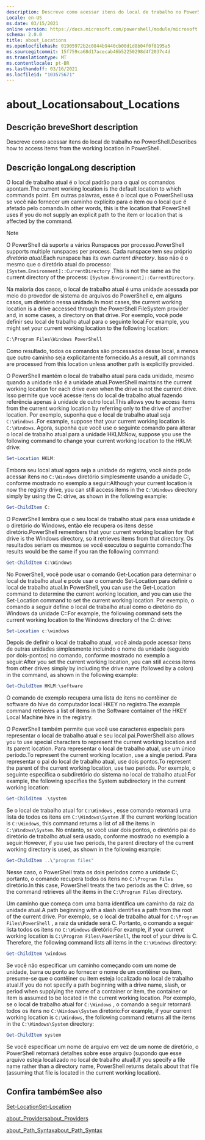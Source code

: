 ```yaml
---
description: Descreve como acessar itens do local de trabalho no PowerShell.
Locale: en-US
ms.date: 03/15/2021
online version: https://docs.microsoft.com/powershell/module/microsoft.powershell.core/about/about_locations?view=powershell-5.1&WT.mc_id=ps-gethelp
schema: 2.0.0
title: about_Locations
ms.openlocfilehash: 01905972b2c0844b9440cb00d1d8b04f0f8195a5
ms.sourcegitcommit: 15f759ca68d17acecab46b52250298d4f2037c4d
ms.translationtype: MT
ms.contentlocale: pt-BR
ms.lasthandoff: 03/16/2021
ms.locfileid: "103575671"
---
```

# <a name="about_locations"></a><span data-ttu-id="41ac6-103">about_Locations</span><span class="sxs-lookup"><span data-stu-id="41ac6-103">about_Locations</span></span>

## <a name="short-description"></a><span data-ttu-id="41ac6-104">Descrição breve</span><span class="sxs-lookup"><span data-stu-id="41ac6-104">Short description</span></span>
<span data-ttu-id="41ac6-105">Descreve como acessar itens do local de trabalho no PowerShell.</span><span class="sxs-lookup"><span data-stu-id="41ac6-105">Describes how to access items from the working location in PowerShell.</span></span>

## <a name="long-description"></a><span data-ttu-id="41ac6-106">Descrição longa</span><span class="sxs-lookup"><span data-stu-id="41ac6-106">Long description</span></span>

<span data-ttu-id="41ac6-107">O local de trabalho atual é o local padrão para o qual os comandos apontam.</span><span class="sxs-lookup"><span data-stu-id="41ac6-107">The current working location is the default location to which commands point.</span></span>
<span data-ttu-id="41ac6-108">Em outras palavras, esse é o local que o PowerShell usa se você não fornecer um caminho explícito para o item ou o local que é afetado pelo comando.</span><span class="sxs-lookup"><span data-stu-id="41ac6-108">In other words, this is the location that PowerShell uses if you do not supply an explicit path to the item or location that is affected by the command.</span></span>

> [!NOTE]
> <span data-ttu-id="41ac6-109">O PowerShell dá suporte a vários Runspaces por processo.</span><span class="sxs-lookup"><span data-stu-id="41ac6-109">PowerShell supports multiple runspaces per process.</span></span> <span data-ttu-id="41ac6-110">Cada runspace tem seu próprio _diretório atual_.</span><span class="sxs-lookup"><span data-stu-id="41ac6-110">Each runspace has its own _current directory_.</span></span> <span data-ttu-id="41ac6-111">Isso não é o mesmo que o diretório atual do processo: `[System.Environment]::CurrentDirectory` .</span><span class="sxs-lookup"><span data-stu-id="41ac6-111">This is not the same as the current directory of the process: `[System.Environment]::CurrentDirectory`.</span></span>

<span data-ttu-id="41ac6-112">Na maioria dos casos, o local de trabalho atual é uma unidade acessada por meio do provedor de sistema de arquivos do PowerShell e, em alguns casos, um diretório nessa unidade.</span><span class="sxs-lookup"><span data-stu-id="41ac6-112">In most cases, the current working location is a drive accessed through the PowerShell FileSystem provider and, in some cases, a directory on that drive.</span></span>
<span data-ttu-id="41ac6-113">Por exemplo, você pode definir seu local de trabalho atual para o seguinte local:</span><span class="sxs-lookup"><span data-stu-id="41ac6-113">For example, you might set your current working location to the following location:</span></span>

```powershell
C:\Program Files\Windows PowerShell
```

<span data-ttu-id="41ac6-114">Como resultado, todos os comandos são processados desse local, a menos que outro caminho seja explicitamente fornecido.</span><span class="sxs-lookup"><span data-stu-id="41ac6-114">As a result, all commands are processed from this location unless another path is explicitly provided.</span></span>

<span data-ttu-id="41ac6-115">O PowerShell mantém o local de trabalho atual para cada unidade, mesmo quando a unidade não é a unidade atual.</span><span class="sxs-lookup"><span data-stu-id="41ac6-115">PowerShell maintains the current working location for each drive even when the drive is not the current drive.</span></span> <span data-ttu-id="41ac6-116">Isso permite que você acesse itens do local de trabalho atual fazendo referência apenas à unidade de outro local.</span><span class="sxs-lookup"><span data-stu-id="41ac6-116">This allows you to access items from the current working location by referring only to the drive of another location.</span></span>
<span data-ttu-id="41ac6-117">Por exemplo, suponha que o local de trabalho atual seja `C:\Windows` .</span><span class="sxs-lookup"><span data-stu-id="41ac6-117">For example, suppose that your current working location is `C:\Windows`.</span></span> <span data-ttu-id="41ac6-118">Agora, suponha que você use o seguinte comando para alterar o local de trabalho atual para a unidade HKLM:</span><span class="sxs-lookup"><span data-stu-id="41ac6-118">Now, suppose you use the following command to change your current working location to the HKLM: drive:</span></span>

```powershell
Set-Location HKLM:
```

<span data-ttu-id="41ac6-119">Embora seu local atual agora seja a unidade do registro, você ainda pode acessar itens no `C:\Windows` diretório simplesmente usando a unidade C:, conforme mostrado no exemplo a seguir:</span><span class="sxs-lookup"><span data-stu-id="41ac6-119">Although your current location is now the registry drive, you can still access items in the `C:\Windows` directory simply by using the C: drive, as shown in the following example:</span></span>

```powershell
Get-ChildItem C:
```

<span data-ttu-id="41ac6-120">O PowerShell lembra que o seu local de trabalho atual para essa unidade é o diretório do Windows, então ele recupera os itens desse diretório.</span><span class="sxs-lookup"><span data-stu-id="41ac6-120">PowerShell remembers that your current working location for that drive is the Windows directory, so it retrieves items from that directory.</span></span> <span data-ttu-id="41ac6-121">Os resultados seriam os mesmos se você executou o seguinte comando:</span><span class="sxs-lookup"><span data-stu-id="41ac6-121">The results would be the same if you ran the following command:</span></span>

```powershell
Get-ChildItem C:\Windows
```

<span data-ttu-id="41ac6-122">No PowerShell, você pode usar o comando Get-Location para determinar o local de trabalho atual e pode usar o comando Set-Location para definir o local de trabalho atual.</span><span class="sxs-lookup"><span data-stu-id="41ac6-122">In PowerShell, you can use the Get-Location command to determine the current working location, and you can use the Set-Location command to set the current working location.</span></span> <span data-ttu-id="41ac6-123">Por exemplo, o comando a seguir define o local de trabalho atual como o diretório do Windows da unidade C::</span><span class="sxs-lookup"><span data-stu-id="41ac6-123">For example, the following command sets the current working location to the Windows directory of the C: drive:</span></span>

```powershell
Set-Location c:\windows
```

<span data-ttu-id="41ac6-124">Depois de definir o local de trabalho atual, você ainda pode acessar itens de outras unidades simplesmente incluindo o nome da unidade (seguido por dois-pontos) no comando, conforme mostrado no exemplo a seguir:</span><span class="sxs-lookup"><span data-stu-id="41ac6-124">After you set the current working location, you can still access items from other drives simply by including the drive name (followed by a colon) in the command, as shown in the following example:</span></span>

```powershell
Get-ChildItem HKLM:\software
```

<span data-ttu-id="41ac6-125">O comando de exemplo recupera uma lista de itens no contêiner de software do hive do computador local HKEY no registro.</span><span class="sxs-lookup"><span data-stu-id="41ac6-125">The example command retrieves a list of items in the Software container of the HKEY Local Machine hive in the registry.</span></span>

<span data-ttu-id="41ac6-126">O PowerShell também permite que você use caracteres especiais para representar o local de trabalho atual e seu local pai.</span><span class="sxs-lookup"><span data-stu-id="41ac6-126">PowerShell also allows you to use special characters to represent the current working location and its parent location.</span></span> <span data-ttu-id="41ac6-127">Para representar o local de trabalho atual, use um único período.</span><span class="sxs-lookup"><span data-stu-id="41ac6-127">To represent the current working location, use a single period.</span></span> <span data-ttu-id="41ac6-128">Para representar o pai do local de trabalho atual, use dois pontos.</span><span class="sxs-lookup"><span data-stu-id="41ac6-128">To represent the parent of the current working location, use two periods.</span></span> <span data-ttu-id="41ac6-129">Por exemplo, o seguinte especifica o subdiretório do sistema no local de trabalho atual:</span><span class="sxs-lookup"><span data-stu-id="41ac6-129">For example, the following specifies the System subdirectory in the current working location:</span></span>

```powershell
Get-ChildItem .\system
```

<span data-ttu-id="41ac6-130">Se o local de trabalho atual for `C:\Windows` , esse comando retornará uma lista de todos os itens em `C:\Windows\System` .</span><span class="sxs-lookup"><span data-stu-id="41ac6-130">If the current working location is `C:\Windows`, this command returns a list of all the items in `C:\Windows\System`.</span></span> <span data-ttu-id="41ac6-131">No entanto, se você usar dois pontos, o diretório pai do diretório de trabalho atual será usado, conforme mostrado no exemplo a seguir:</span><span class="sxs-lookup"><span data-stu-id="41ac6-131">However, if you use two periods, the parent directory of the current working directory is used, as shown in the following example:</span></span>

```powershell
Get-ChildItem ..\"program files"
```

<span data-ttu-id="41ac6-132">Nesse caso, o PowerShell trata os dois períodos como a unidade C:, portanto, o comando recupera todos os itens no `C:\Program Files` diretório.</span><span class="sxs-lookup"><span data-stu-id="41ac6-132">In this case, PowerShell treats the two periods as the C: drive, so the command retrieves all the items in the `C:\Program Files` directory.</span></span>

<span data-ttu-id="41ac6-133">Um caminho que começa com uma barra identifica um caminho da raiz da unidade atual.</span><span class="sxs-lookup"><span data-stu-id="41ac6-133">A path beginning with a slash identifies a path from the root of the current drive.</span></span> <span data-ttu-id="41ac6-134">Por exemplo, se o local de trabalho atual for `C:\Program Files\PowerShell` , a raiz da unidade será C. Portanto, o comando a seguir lista todos os itens no `C:\Windows` diretório:</span><span class="sxs-lookup"><span data-stu-id="41ac6-134">For example, if your current working location is `C:\Program Files\PowerShell`, the root of your drive is C. Therefore, the following command lists all items in the `C:\Windows` directory:</span></span>

```powershell
Get-ChildItem \windows
```

<span data-ttu-id="41ac6-135">Se você não especificar um caminho começando com um nome de unidade, barra ou ponto ao fornecer o nome de um contêiner ou item, presume-se que o contêiner ou item esteja localizado no local de trabalho atual.</span><span class="sxs-lookup"><span data-stu-id="41ac6-135">If you do not specify a path beginning with a drive name, slash, or period when supplying the name of a container or item, the container or item is assumed to be located in the current working location.</span></span> <span data-ttu-id="41ac6-136">Por exemplo, se o local de trabalho atual for `C:\Windows` , o comando a seguir retornará todos os itens no `C:\Windows\System` diretório:</span><span class="sxs-lookup"><span data-stu-id="41ac6-136">For example, if your current working location is `C:\Windows`, the following command returns all the items in the `C:\Windows\System` directory:</span></span>

```powershell
Get-ChildItem system
```

<span data-ttu-id="41ac6-137">Se você especificar um nome de arquivo em vez de um nome de diretório, o PowerShell retornará detalhes sobre esse arquivo (supondo que esse arquivo esteja localizado no local de trabalho atual).</span><span class="sxs-lookup"><span data-stu-id="41ac6-137">If you specify a file name rather than a directory name, PowerShell returns details about that file (assuming that file is located in the current working location).</span></span>

## <a name="see-also"></a><span data-ttu-id="41ac6-138">Confira também</span><span class="sxs-lookup"><span data-stu-id="41ac6-138">See also</span></span>

[<span data-ttu-id="41ac6-139">Set-Location</span><span class="sxs-lookup"><span data-stu-id="41ac6-139">Set-Location</span></span>](xref:Microsoft.PowerShell.Management.Set-Location)

[<span data-ttu-id="41ac6-140">about_Providers</span><span class="sxs-lookup"><span data-stu-id="41ac6-140">about_Providers</span></span>](about_Providers.md)

[<span data-ttu-id="41ac6-141">about_Path_Syntax</span><span class="sxs-lookup"><span data-stu-id="41ac6-141">about_Path_Syntax</span></span>](about_Path_Syntax.md)
